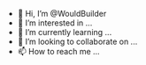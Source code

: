 - 👋 Hi, I’m @WouldBuilder
- 👀 I’m interested in ...
- 🌱 I’m currently learning ...
- 💞️ I’m looking to collaborate on ...
- 📫 How to reach me ...

<!---
WouldBuilder/WouldBuilder is a ✨ special ✨ repository because its `README.md` (this file) appears on your GitHub profile.
You can click the Preview link to take a look at your changes.
--->
